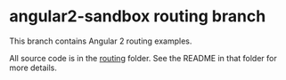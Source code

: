 # angular2-sandbox routing branch

This branch contains Angular 2 routing examples.

All source code is in the [routing](https://github.com/cdoremus/angular2-sandbox/tree/routing/routing) folder. See the README in that folder for more details.

